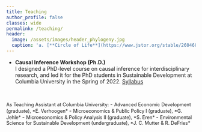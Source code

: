 ```yaml
---
title: Teaching
author_profile: false
classes: wide
permalink: /teaching/
header:
  image: /assets/images/header_phylogeny.jpg
  caption: 'a. [**Circle of Life**](https://www.jstor.org/stable/26046885){:target="_blank"} (2016), b. [**Humans are apes**](https://australian.museum/learn/science/human-evolution/humans-are-apes-great-apes){:target="_blank"}'
---
```



  - **Causal Inference Workshop (Ph.D.)** \
I designed a PhD-level course on causal inference for interdisciplinary research, and led it for the PhD students in Sustainable Development at Columbia University in the Spring of 2022. [Syllabus](../docs/CIworkshop_syllabus.pdf)

<pre>

</pre>


<span style="font-size:0.9em;">
As Teaching Assistant at Columbia University: </span>
  - <span style="font-size:0.9em;"> Advanced Economic Development (graduate), *E. Verhoogen* </span>
  - <span style="font-size:0.9em;"> Microeconomics & Public Policy I (graduate), *G. Jehle* </span>
  - <span style="font-size:0.9em;"> Microeconomics & Policy Analysis II (graduate), *S. Eren* </span>
  - <span style="font-size:0.9em;"> Environmental Science for Sustainable Development (undergraduate), *J. C. Mutter & R. DeFries* </span>  
